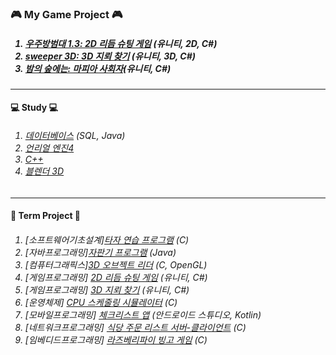 
### 🎮 My Game Project 🎮
<h5><ol>
  <li> <a href="https://github.com/SE0NA/2DGameProject">우주방범대 1.3: 2D 리듬 슈팅 게임</a> (유니티, 2D, C#)</li>
  <li> <a href="https://github.com/SE0NA/sweeper-3D">sweeper 3D: 3D 지뢰 찾기</a> (유니티, 3D, C#)</li>
  <li> <a href="https://github.com/SE0NA/InTheWoods">밤의 숲에는: 마피아 사회자</a>(유니티, C#)</li>
</ol></h5>
  
***

#### 💻 Study 💻
<h6><ol>
  <li> <a href="https://github.com/SE0NA/Practice_DB">데이터베이스</a> (SQL, Java)
  <li> <a href="https://github.com/SE0NA/Practice_UnrealEngine4">언리얼 엔진4</a>
  <li> <a href="https://github.com/SE0NA/Practice_Cpp">C++</a>
  <li> <a href="https://github.com/SE0NA/Practice_Blender">블렌더 3D</a> </li>
</ol></h6>

***

<h4>🏫 Term Project 🏫 </h3>
<h6><ol>
  <li> [소프트웨어기초설계]<a href="">타자 연습 프로그램</a> (C) </li>
  <li> [자바프로그래밍]<a href="">자판기 프로그램</a> (Java) </li>
  <li> [컴퓨터그래픽스]<a href="">3D 오브젝트 리더</a> (C, OpenGL)</li>
  <li> [게임프로그래밍] <a href="https://github.com/SE0NA/2DGameProject">2D 리듬 슈팅 게임</a> (유니티, C#) </li>
  <li> [게임프로그래밍] <a href="https://github.com/SE0NA/3DGameProject">3D 지뢰 찾기</a> (유니티, C#) </li>
  <li> [운영체제] <a href="https://github.com/SE0NA/CPU_Scheduling_Simulator">CPU 스케줄링 시뮬레이터</a> (C) </li>
  <li> [모바일프로그래밍] <a href="https://github.com/SE0NA/Android_Application">체크리스트 앱</a> (안드로이드 스튜디오, Kotlin) </li>
  <li> [네트워크프로그래밍] <a href="https://github.com/SE0NA/Restaurant_Order_Service">식당 주문 리스트 서버-클라이언트</a> (C) </li>
  <li> [임베디드프로그래밍] <a href="">라즈베리파이 빙고 게임</a> (C)</li>
</ol></h6>

<!--
**SE0NA/SE0NA** is a ✨ _special_ ✨ repository because its `README.md` (this file) appears on your GitHub profile.

Here are some ideas to get you started:

- 🔭 I’m currently working on ...
- 🌱 I’m currently learning ...
- 👯 I’m looking to collaborate on ...
- 🤔 I’m looking for help with ...
- 💬 Ask me about ...
- 📫 How to reach me: ...
- 😄 Pronouns: ...
- ⚡ Fun fact: ...
-->
